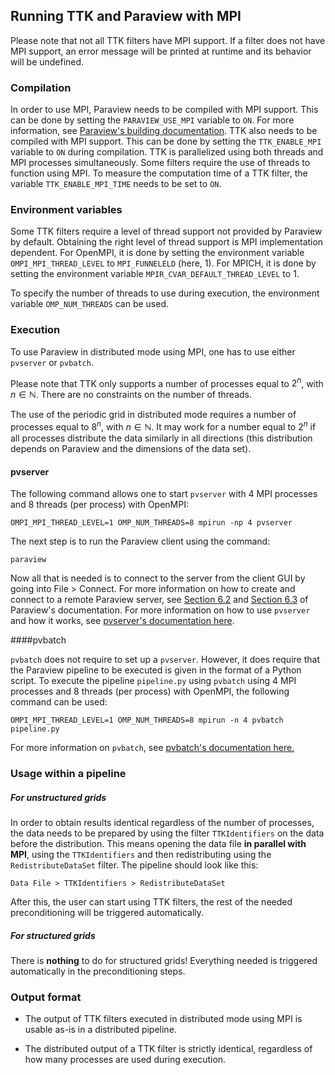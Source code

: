 ## Running TTK and Paraview with MPI

Please note that not all TTK filters have MPI support. If a filter does not have MPI support, an error message will be printed at runtime and its behavior will be undefined.

### Compilation

In order to use MPI, Paraview needs to be compiled with MPI support. This can be done by setting the `PARAVIEW_USE_MPI` variable to `ON`. For more information, see [Paraview's building documentation](https://gitlab.kitware.com/paraview/paraview/-/blob/master/Documentation/dev/build.md#linux). TTK also needs to be compiled with MPI support. This can be done by setting the `TTK_ENABLE_MPI` variable to `ON` during compilation. TTK is 
parallelized using both threads and MPI processes simultaneously. Some filters require the use of threads to function using MPI. To measure the computation time of a TTK filter, the variable `TTK_ENABLE_MPI_TIME` needs to be set to `ON`.

### Environment variables
Some TTK filters require a level of thread support not provided by Paraview by default. Obtaining the right level of thread support is MPI implementation dependent. For OpenMPI, it is done by setting the environment variable ` OMPI_MPI_THREAD_LEVEL` to `MPI_FUNNELELD` (here, 1). For MPICH, it is done by setting the environment variable `MPIR_CVAR_DEFAULT_THREAD_LEVEL` to 1. 

To specify the number of threads to use during execution, the environment variable `OMP_NUM_THREADS` can be used.

### Execution

To use Paraview in distributed mode using MPI, one has to use either `pvserver` or `pvbatch`. 

Please note that TTK only supports a number of processes equal to $2^n$, with $n\in \mathbb{N}$. There are no constraints on the number of threads.

The use of the periodic grid in distributed mode requires a number of processes equal to $8^n$, with $n\in \mathbb{N}$. It may work for a number equal to $2^n$ if all processes distribute the data similarly in all directions (this distribution depends on Paraview and the dimensions of the data set). 

#### pvserver
The following command allows one to start `pvserver` with 4 MPI processes and 8 threads (per process) with OpenMPI:

    OMPI_MPI_THREAD_LEVEL=1 OMP_NUM_THREADS=8 mpirun -np 4 pvserver

The next step is to run the Paraview client using the command:

    paraview

Now all that is needed is to connect to the server from the client GUI by going into File > Connect. For more information on how to create and connect to a remote Paraview server, see [Section 6.2](https://docs.paraview.org/en/latest/ReferenceManual/parallelDataVisualization.html#remote-visualization-in-paraview) and [Section 6.3](https://docs.paraview.org/en/latest/ReferenceManual/parallelDataVisualization.html#connect-to-the-remote-server) of Paraview's documentation. For more information on how to use `pvserver` and how it works, see [pvserver's documentation here](https://docs.paraview.org/en/latest/ReferenceManual/parallelDataVisualization.html#parallel-processing-in-paraview-and-pvpython).

####pvbatch

`pvbatch` does not require to set up a `pvserver`. However, it does require that the Paraview pipeline to be executed is given in the format of a Python script. To execute the pipeline `pipeline.py` using `pvbatch` using 4 MPI processes and 8 threads (per process) with OpenMPI, the following command can be used:

    OMPI_MPI_THREAD_LEVEL=1 OMP_NUM_THREADS=8 mpirun -n 4 pvbatch pipeline.py

For more information on `pvbatch`, see [pvbatch's documentation here.](https://docs.paraview.org/en/latest/ReferenceManual/parallelDataVisualization.html#using-pvbatch)


### Usage within a pipeline

##### For unstructured grids

In order to obtain results identical regardless of the number of processes, the data needs to be prepared by using the filter `TTKIdentifiers` on the data before the distribution. This means opening the data file **in parallel with MPI**, using the `TTKIdentifiers` and then redistributing using the `RedistributeDataSet` filter. The pipeline should look like this:

    Data File > TTKIdentifiers > RedistributeDataSet

After this, the user can start using TTK filters, the rest of the needed preconditioning will be triggered automatically.

##### For structured grids

There is **nothing** to do for structured grids! Everything needed is triggered automatically in the preconditioning steps.

### Output format

- The output of TTK filters executed in distributed mode using MPI is usable as-is in a distributed pipeline.

- The distributed output of a TTK filter is strictly identical, regardless of how many processes are used during execution.
